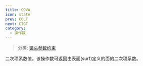 ```yaml
---
title: COVA
icon: state
prev: COLT
next: CTGT
category:
  - 操作数
---
```


> 分类: [镜头参数约束](/hb/operands/130/871/  "Zemax 操作数 镜头参数约束")

二次项系数值。该操作数可返回由表面(surf)定义的面的二次项系数。